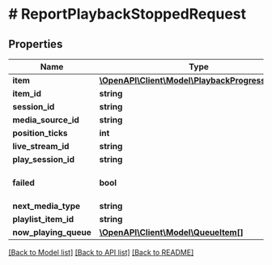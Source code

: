 # # ReportPlaybackStoppedRequest

## Properties

Name | Type | Description | Notes
------------ | ------------- | ------------- | -------------
**item** | [**\OpenAPI\Client\Model\PlaybackProgressInfoItem**](PlaybackProgressInfoItem.md) |  | [optional]
**item_id** | **string** | Gets or sets the item identifier. | [optional]
**session_id** | **string** | Gets or sets the session id. | [optional]
**media_source_id** | **string** | Gets or sets the media version identifier. | [optional]
**position_ticks** | **int** | Gets or sets the position ticks. | [optional]
**live_stream_id** | **string** | Gets or sets the live stream identifier. | [optional]
**play_session_id** | **string** | Gets or sets the play session identifier. | [optional]
**failed** | **bool** | Gets or sets a value indicating whether this MediaBrowser.Model.Session.PlaybackStopInfo is failed. | [optional]
**next_media_type** | **string** |  | [optional]
**playlist_item_id** | **string** |  | [optional]
**now_playing_queue** | [**\OpenAPI\Client\Model\QueueItem[]**](QueueItem.md) |  | [optional]

[[Back to Model list]](../../README.md#models) [[Back to API list]](../../README.md#endpoints) [[Back to README]](../../README.md)
